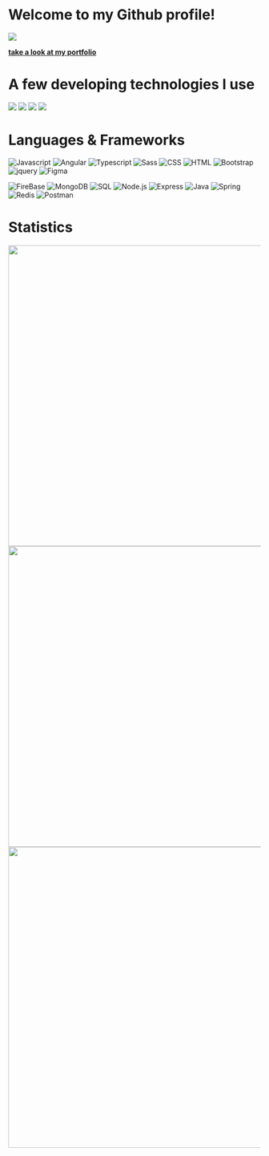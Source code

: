 # Welcome to my Github profile!
<a href="https://github.com/DenverCoder1/readme-typing-svg"><img src="https://readme-typing-svg.herokuapp.com/?lines=👩%20Bianca%20Klein%20Schmitt;💻%20Full-Stack%20Web%20Developer;📍Florianópolis,%20Brazil;📚%20Always%20learning%20new%20things&font=Fira%20Code&center=true&width=440&height=45&color=f75c7e&vCenter=true&size=22"></a>

**[take a look at my portfolio](https://bischmitt.github.io/portfolio/)**

# A few developing technologies I use
![](https://img.shields.io/badge/OS-Linux-informational?style=flat&logo=linux&logoColor=white&color=c64f68)
![](https://img.shields.io/badge/IDE-VSCode-informational?style=flat&logo=visualstudiocode&logoColor=white&color=c64f68)
![](https://img.shields.io/badge/IDE-Eclipse-informational?style=flat&logo=eclipse&logoColor=white&color=c64f68)
![](https://img.shields.io/badge/Controle_de_versão-GIT-informational?style=flat&logo=git&logoColor=white&color=c64f68)


# Languages & Frameworks
![Javascript](https://img.shields.io/badge/-Javascript-2c292d?&logo=Javascript)
![Angular](https://img.shields.io/badge/-Angular-2c292d?&logo=Angular)
![Typescript](https://img.shields.io/badge/-Typescript-2c292d?&logo=Typescript)
![Sass](https://img.shields.io/badge/-Sass-2c292d?&logo=Sass)
![CSS](https://img.shields.io/badge/-CSS3-2c292d?&logo=CSS3)
![HTML](https://img.shields.io/badge/-HTML5-2c292d?&logo=HTML5)
![Bootstrap](https://img.shields.io/badge/-Bootstrap-2c292d?&logo=Bootstrap)
![jquery](https://img.shields.io/badge/-JQuery-2c292d?&logo=jquery)
![Figma](https://img.shields.io/badge/-Figma-2c292d?&logo=Figma)


![FireBase](https://img.shields.io/badge/-FireBase-2c292d?&logo=FireBase)
![MongoDB](https://img.shields.io/badge/-MongoDB-2c292d?&logo=MongoDB)
![SQL](https://img.shields.io/badge/-mySQL-2c292d?&logo=mySQL)
![Node.js](https://img.shields.io/badge/-Node.js-2c292d?&logo=node.js)
![Express](https://img.shields.io/badge/-Express-2c292d?&logo=Express)
![Java](https://img.shields.io/badge/-Java-2c292d?&logo=Java)
![Spring](https://img.shields.io/badge/-Spring-2c292d?&logo=Spring)
![Redis](https://img.shields.io/badge/-Redis-2c292d?&logo=Redis)
![Postman](https://img.shields.io/badge/-Postman-2c292d?&logo=Postman)



# Statistics


<img src="https://github-readme-stats.vercel.app/api?username=bischmitt&theme=dracula&show_icons=true&hide_border=true)](https://github.com/bischmitt/" width="600">  


<img src="https://github-readme-stats.vercel.app/api/top-langs/?username=bischmitt&hide=html&hide_title=true&hide_border=true&layout=compact&langs_count=6&exclude_repo=comp426,Redventures-Movie-Quotes&text_color=fff&icon_color=fff&theme=dracula" width="600">


<img src="https://github-profile-summary-cards.vercel.app/api/cards/profile-details?username=bischmitt&theme=dracula" width="600">
